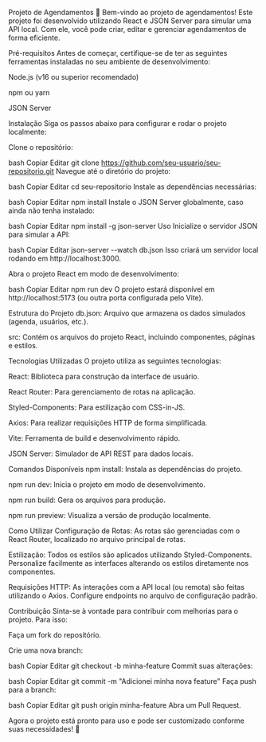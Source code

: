 Projeto de Agendamentos 📅
Bem-vindo ao projeto de agendamentos! Este projeto foi desenvolvido utilizando React e JSON Server para simular uma API local. Com ele, você pode criar, editar e gerenciar agendamentos de forma eficiente.

Pré-requisitos
Antes de começar, certifique-se de ter as seguintes ferramentas instaladas no seu ambiente de desenvolvimento:

Node.js (v16 ou superior recomendado)

npm ou yarn

JSON Server

Instalação
Siga os passos abaixo para configurar e rodar o projeto localmente:

Clone o repositório:

bash
Copiar
Editar
git clone https://github.com/seu-usuario/seu-repositorio.git
Navegue até o diretório do projeto:

bash
Copiar
Editar
cd seu-repositorio
Instale as dependências necessárias:

bash
Copiar
Editar
npm install
Instale o JSON Server globalmente, caso ainda não tenha instalado:

bash
Copiar
Editar
npm install -g json-server
Uso
Inicialize o servidor JSON para simular a API:

bash
Copiar
Editar
json-server --watch db.json
Isso criará um servidor local rodando em http://localhost:3000.

Abra o projeto React em modo de desenvolvimento:

bash
Copiar
Editar
npm run dev
O projeto estará disponível em http://localhost:5173 (ou outra porta configurada pelo Vite).

Estrutura do Projeto
db.json: Arquivo que armazena os dados simulados (agenda, usuários, etc.).

src: Contém os arquivos do projeto React, incluindo componentes, páginas e estilos.

Tecnologias Utilizadas
O projeto utiliza as seguintes tecnologias:

React: Biblioteca para construção da interface de usuário.

React Router: Para gerenciamento de rotas na aplicação.

Styled-Components: Para estilização com CSS-in-JS.

Axios: Para realizar requisições HTTP de forma simplificada.

Vite: Ferramenta de build e desenvolvimento rápido.

JSON Server: Simulador de API REST para dados locais.

Comandos Disponíveis
npm install: Instala as dependências do projeto.

npm run dev: Inicia o projeto em modo de desenvolvimento.

npm run build: Gera os arquivos para produção.

npm run preview: Visualiza a versão de produção localmente.

Como Utilizar
Configuração de Rotas: As rotas são gerenciadas com o React Router, localizado no arquivo principal de rotas.

Estilização: Todos os estilos são aplicados utilizando Styled-Components. Personalize facilmente as interfaces alterando os estilos diretamente nos componentes.

Requisições HTTP: As interações com a API local (ou remota) são feitas utilizando o Axios. Configure endpoints no arquivo de configuração padrão.

Contribuição
Sinta-se à vontade para contribuir com melhorias para o projeto. Para isso:

Faça um fork do repositório.

Crie uma nova branch:

bash
Copiar
Editar
git checkout -b minha-feature
Commit suas alterações:

bash
Copiar
Editar
git commit -m "Adicionei minha nova feature"
Faça push para a branch:

bash
Copiar
Editar
git push origin minha-feature
Abra um Pull Request.

Agora o projeto está pronto para uso e pode ser customizado conforme suas necessidades! 🚀
